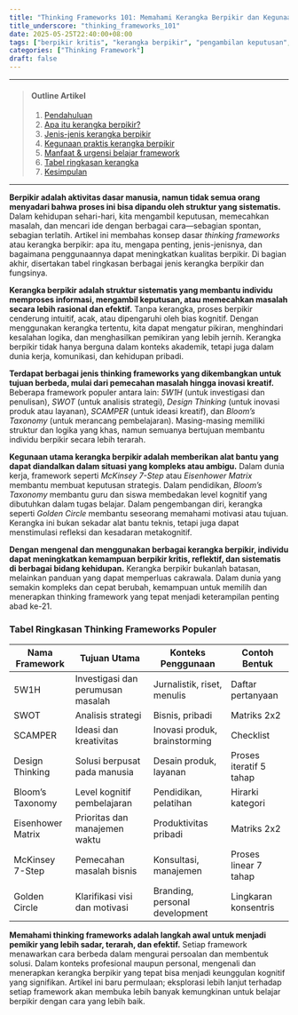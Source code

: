 ```yaml
---
title: "Thinking Frameworks 101: Memahami Kerangka Berpikir dan Kegunaannya dalam Kehidupan Modern"
title_underscore: "thinking_frameworks_101"
date: 2025-05-25T22:40:00+08:00
tags: ["berpikir kritis", "kerangka berpikir", "pengambilan keputusan", "self-development", "edukasi"]
categories: ["Thinking Framework"]
draft: false
---
```


---

> #### Outline Artikel
> 1. [Pendahuluan](#pendahuluan)
> 2. [Apa itu kerangka berpikir?](#apa-itu)
> 3. [Jenis-jenis kerangka berpikir](#jenis-jenis)
> 4. [Kegunaan praktis kerangka berpikir](#kegunaan)
> 5. [Manfaat & urgensi belajar framework](#manfaat)
> 6. [Tabel ringkasan kerangka](#tabel)
> 7. [Kesimpulan](#kesimpulan)

---

<a id="pendahuluan"></a>

**Berpikir adalah aktivitas dasar manusia, namun tidak semua orang menyadari bahwa proses ini bisa dipandu oleh struktur yang sistematis.** Dalam kehidupan sehari-hari, kita mengambil keputusan, memecahkan masalah, dan mencari ide dengan berbagai cara—sebagian spontan, sebagian terlatih. Artikel ini membahas konsep dasar *thinking frameworks* atau kerangka berpikir: apa itu, mengapa penting, jenis-jenisnya, dan bagaimana penggunaannya dapat meningkatkan kualitas berpikir. Di bagian akhir, disertakan tabel ringkasan berbagai jenis kerangka berpikir dan fungsinya.

<a id="apa-itu"></a>

**Kerangka berpikir adalah struktur sistematis yang membantu individu memproses informasi, mengambil keputusan, atau memecahkan masalah secara lebih rasional dan efektif.** Tanpa kerangka, proses berpikir cenderung intuitif, acak, atau dipengaruhi oleh bias kognitif. Dengan menggunakan kerangka tertentu, kita dapat mengatur pikiran, menghindari kesalahan logika, dan menghasilkan pemikiran yang lebih jernih. Kerangka berpikir tidak hanya berguna dalam konteks akademik, tetapi juga dalam dunia kerja, komunikasi, dan kehidupan pribadi.

<a id="jenis-jenis"></a>

**Terdapat berbagai jenis thinking frameworks yang dikembangkan untuk tujuan berbeda, mulai dari pemecahan masalah hingga inovasi kreatif.** Beberapa framework populer antara lain: *5W1H* (untuk investigasi dan penulisan), *SWOT* (untuk analisis strategi), *Design Thinking* (untuk inovasi produk atau layanan), *SCAMPER* (untuk ideasi kreatif), dan *Bloom’s Taxonomy* (untuk merancang pembelajaran). Masing-masing memiliki struktur dan logika yang khas, namun semuanya bertujuan membantu individu berpikir secara lebih terarah.

<a id="kegunaan"></a>

**Kegunaan utama kerangka berpikir adalah memberikan alat bantu yang dapat diandalkan dalam situasi yang kompleks atau ambigu.** Dalam dunia kerja, framework seperti *McKinsey 7-Step* atau *Eisenhower Matrix* membantu membuat keputusan strategis. Dalam pendidikan, *Bloom’s Taxonomy* membantu guru dan siswa membedakan level kognitif yang dibutuhkan dalam tugas belajar. Dalam pengembangan diri, kerangka seperti *Golden Circle* membantu seseorang memahami motivasi atau tujuan. Kerangka ini bukan sekadar alat bantu teknis, tetapi juga dapat menstimulasi refleksi dan kesadaran metakognitif.

<a id="manfaat"></a>

**Dengan mengenal dan menggunakan berbagai kerangka berpikir, individu dapat meningkatkan kemampuan berpikir kritis, reflektif, dan sistematis di berbagai bidang kehidupan.** Kerangka berpikir bukanlah batasan, melainkan panduan yang dapat memperluas cakrawala. Dalam dunia yang semakin kompleks dan cepat berubah, kemampuan untuk memilih dan menerapkan thinking framework yang tepat menjadi keterampilan penting abad ke-21.

<a id="tabel"></a>

### Tabel Ringkasan Thinking Frameworks Populer

| Nama Framework       | Tujuan Utama                         | Konteks Penggunaan           | Contoh Bentuk             |
|----------------------|--------------------------------------|------------------------------|---------------------------|
| 5W1H                 | Investigasi dan perumusan masalah    | Jurnalistik, riset, menulis  | Daftar pertanyaan         |
| SWOT                 | Analisis strategi                    | Bisnis, pribadi              | Matriks 2x2               |
| SCAMPER              | Ideasi dan kreativitas               | Inovasi produk, brainstorming| Checklist                 |
| Design Thinking      | Solusi berpusat pada manusia         | Desain produk, layanan       | Proses iteratif 5 tahap   |
| Bloom’s Taxonomy     | Level kognitif pembelajaran          | Pendidikan, pelatihan        | Hirarki kategori          |
| Eisenhower Matrix    | Prioritas dan manajemen waktu        | Produktivitas pribadi        | Matriks 2x2               |
| McKinsey 7-Step      | Pemecahan masalah bisnis             | Konsultasi, manajemen        | Proses linear 7 tahap     |
| Golden Circle        | Klarifikasi visi dan motivasi        | Branding, personal development | Lingkaran konsentris     |

<a id="kesimpulan"></a>

**Memahami thinking frameworks adalah langkah awal untuk menjadi pemikir yang lebih sadar, terarah, dan efektif.** Setiap framework menawarkan cara berbeda dalam mengurai persoalan dan membentuk solusi. Dalam konteks profesional maupun personal, mengenali dan menerapkan kerangka berpikir yang tepat bisa menjadi keunggulan kognitif yang signifikan. Artikel ini baru permulaan; eksplorasi lebih lanjut terhadap setiap framework akan membuka lebih banyak kemungkinan untuk belajar berpikir dengan cara yang lebih baik.

